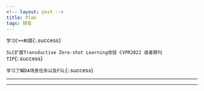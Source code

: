 ```yaml
---
<!-- layout: post -->
title: Plan
tags: 随笔
---
```


`学习C++刷题`{:.success}

`SLC扩展Transductive Zero-shot Learning改投 CVPR2022 或者期刊 TIP`{:.success}

`学习了解DA场景任务以及FSL`{:.success}


-----


-----


